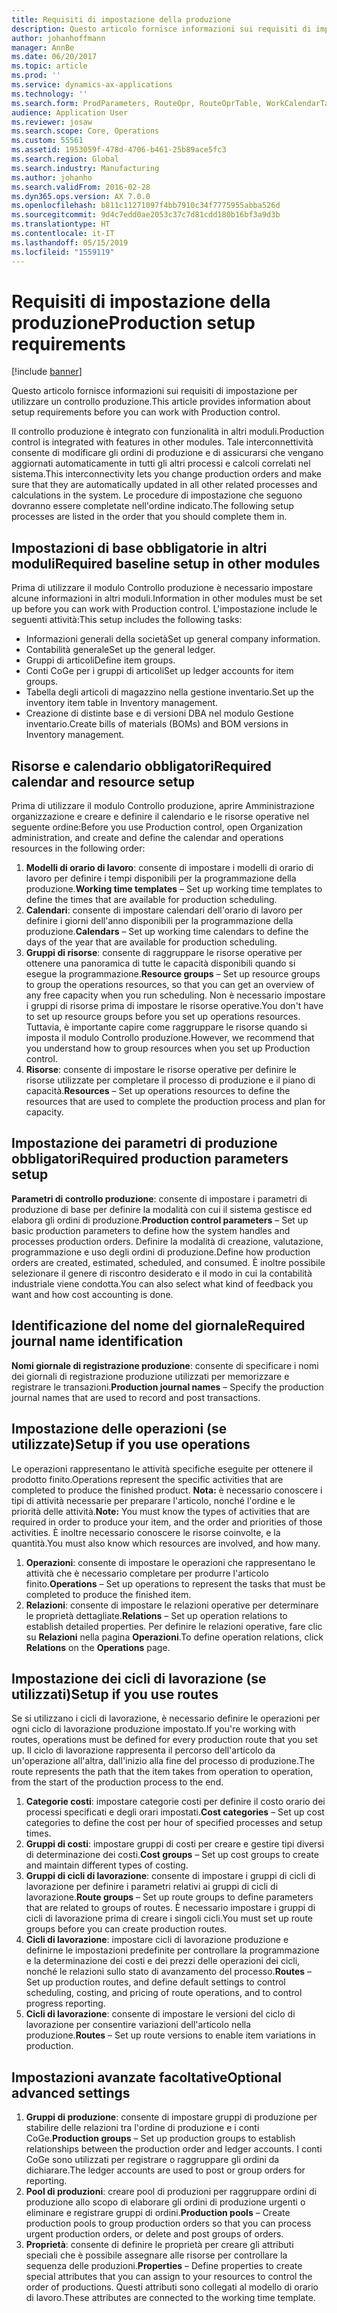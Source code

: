 ```yaml
---
title: Requisiti di impostazione della produzione
description: Questo articolo fornisce informazioni sui requisiti di impostazione per utilizzare un controllo produzione.
author: johanhoffmann
manager: AnnBe
ms.date: 06/20/2017
ms.topic: article
ms.prod: ''
ms.service: dynamics-ax-applications
ms.technology: ''
ms.search.form: ProdParameters, RouteOpr, RouteOprTable, WorkCalendarTable, WorkTimeTable, WrkCtrTable
audience: Application User
ms.reviewer: josaw
ms.search.scope: Core, Operations
ms.custom: 55561
ms.assetid: 1953059f-478d-4706-b461-25b89ace5fc3
ms.search.region: Global
ms.search.industry: Manufacturing
ms.author: johanho
ms.search.validFrom: 2016-02-28
ms.dyn365.ops.version: AX 7.0.0
ms.openlocfilehash: b811c11271097f4bb7910c34f7775955abba526d
ms.sourcegitcommit: 9d4c7edd0ae2053c37c7d81cdd180b16bf3a9d3b
ms.translationtype: HT
ms.contentlocale: it-IT
ms.lasthandoff: 05/15/2019
ms.locfileid: "1559119"
---
```

# <a name="production-setup-requirements"></a><span data-ttu-id="8eafb-103">Requisiti di impostazione della produzione</span><span class="sxs-lookup"><span data-stu-id="8eafb-103">Production setup requirements</span></span>

[!include [banner](../includes/banner.md)]

<span data-ttu-id="8eafb-104">Questo articolo fornisce informazioni sui requisiti di impostazione per utilizzare un controllo produzione.</span><span class="sxs-lookup"><span data-stu-id="8eafb-104">This article provides information about setup requirements before you can work with Production control.</span></span> 

<span data-ttu-id="8eafb-105">Il controllo produzione è integrato con funzionalità in altri moduli.</span><span class="sxs-lookup"><span data-stu-id="8eafb-105">Production control is integrated with features in other modules.</span></span> <span data-ttu-id="8eafb-106">Tale interconnettività consente di modificare gli ordini di produzione e di assicurarsi che vengano aggiornati automaticamente in tutti gli altri processi e calcoli correlati nel sistema.</span><span class="sxs-lookup"><span data-stu-id="8eafb-106">This interconnectivity lets you change production orders and make sure that they are automatically updated in all other related processes and calculations in the system.</span></span> <span data-ttu-id="8eafb-107">Le procedure di impostazione che seguono dovranno essere completate nell'ordine indicato.</span><span class="sxs-lookup"><span data-stu-id="8eafb-107">The following setup processes are listed in the order that you should complete them in.</span></span>

## <a name="required-baseline-setup-in-other-modules"></a><span data-ttu-id="8eafb-108">Impostazioni di base obbligatorie in altri moduli</span><span class="sxs-lookup"><span data-stu-id="8eafb-108">Required baseline setup in other modules</span></span>
<span data-ttu-id="8eafb-109">Prima di utilizzare il modulo Controllo produzione è necessario impostare alcune informazioni in altri moduli.</span><span class="sxs-lookup"><span data-stu-id="8eafb-109">Information in other modules must be set up before you can work with Production control.</span></span> <span data-ttu-id="8eafb-110">L'impostazione include le seguenti attività:</span><span class="sxs-lookup"><span data-stu-id="8eafb-110">This setup includes the following tasks:</span></span>

-   <span data-ttu-id="8eafb-111">Informazioni generali della società</span><span class="sxs-lookup"><span data-stu-id="8eafb-111">Set up general company information.</span></span>
-   <span data-ttu-id="8eafb-112">Contabilità generale</span><span class="sxs-lookup"><span data-stu-id="8eafb-112">Set up the general ledger.</span></span>
-   <span data-ttu-id="8eafb-113">Gruppi di articoli</span><span class="sxs-lookup"><span data-stu-id="8eafb-113">Define item groups.</span></span>
-   <span data-ttu-id="8eafb-114">Conti CoGe per i gruppi di articoli</span><span class="sxs-lookup"><span data-stu-id="8eafb-114">Set up ledger accounts for item groups.</span></span>
-   <span data-ttu-id="8eafb-115">Tabella degli articoli di magazzino nella gestione inventario.</span><span class="sxs-lookup"><span data-stu-id="8eafb-115">Set up the inventory item table in Inventory management.</span></span>
-   <span data-ttu-id="8eafb-116">Creazione di distinte base e di versioni DBA nel modulo Gestione inventario.</span><span class="sxs-lookup"><span data-stu-id="8eafb-116">Create bills of materials (BOMs) and BOM versions in Inventory management.</span></span>

## <a name="required-calendar-and-resource-setup"></a><span data-ttu-id="8eafb-117">Risorse e calendario obbligatori</span><span class="sxs-lookup"><span data-stu-id="8eafb-117">Required calendar and resource setup</span></span>
<span data-ttu-id="8eafb-118">Prima di utilizzare il modulo Controllo produzione, aprire Amministrazione organizzazione e creare e definire il calendario e le risorse operative nel seguente ordine:</span><span class="sxs-lookup"><span data-stu-id="8eafb-118">Before you use Production control, open Organization administration, and create and define the calendar and operations resources in the following order:</span></span>

1.  <span data-ttu-id="8eafb-119">**Modelli di orario di lavoro**: consente di impostare i modelli di orario di lavoro per definire i tempi disponibili per la programmazione della produzione.</span><span class="sxs-lookup"><span data-stu-id="8eafb-119">**Working time templates** – Set up working time templates to define the times that are available for production scheduling.</span></span>
2.  <span data-ttu-id="8eafb-120">**Calendari**: consente di impostare calendari dell'orario di lavoro per definire i giorni dell'anno disponibili per la programmazione della produzione.</span><span class="sxs-lookup"><span data-stu-id="8eafb-120">**Calendars** – Set up working time calendars to define the days of the year that are available for production scheduling.</span></span>
3.  <span data-ttu-id="8eafb-121">**Gruppi di risorse**: consente di raggruppare le risorse operative per ottenere una panoramica di tutte le capacità disponibili quando si esegue la programmazione.</span><span class="sxs-lookup"><span data-stu-id="8eafb-121">**Resource groups** – Set up resource groups to group the operations resources, so that you can get an overview of any free capacity when you run scheduling.</span></span> <span data-ttu-id="8eafb-122">Non è necessario impostare i gruppi di risorse prima di impostare le risorse operative.</span><span class="sxs-lookup"><span data-stu-id="8eafb-122">You don't have to set up resource groups before you set up operations resources.</span></span> <span data-ttu-id="8eafb-123">Tuttavia, è importante capire come raggruppare le risorse quando si imposta il modulo Controllo produzione.</span><span class="sxs-lookup"><span data-stu-id="8eafb-123">However, we recommend that you understand how to group resources when you set up Production control.</span></span>
4.  <span data-ttu-id="8eafb-124">**Risorse**: consente di impostare le risorse operative per definire le risorse utilizzate per completare il processo di produzione e il piano di capacità.</span><span class="sxs-lookup"><span data-stu-id="8eafb-124">**Resources** – Set up operations resources to define the resources that are used to complete the production process and plan for capacity.</span></span>

## <a name="required-production-parameters-setup"></a><span data-ttu-id="8eafb-125">Impostazione dei parametri di produzione obbligatori</span><span class="sxs-lookup"><span data-stu-id="8eafb-125">Required production parameters setup</span></span>
<span data-ttu-id="8eafb-126">**Parametri di controllo produzione**: consente di impostare i parametri di produzione di base per definire la modalità con cui il sistema gestisce ed elabora gli ordini di produzione.</span><span class="sxs-lookup"><span data-stu-id="8eafb-126">**Production control parameters** – Set up basic production parameters to define how the system handles and processes production orders.</span></span> <span data-ttu-id="8eafb-127">Definire la modalità di creazione, valutazione, programmazione e uso degli ordini di produzione.</span><span class="sxs-lookup"><span data-stu-id="8eafb-127">Define how production orders are created, estimated, scheduled, and consumed.</span></span> <span data-ttu-id="8eafb-128">È inoltre possibile selezionare il genere di riscontro desiderato e il modo in cui la contabilità industriale viene condotta.</span><span class="sxs-lookup"><span data-stu-id="8eafb-128">You can also select what kind of feedback you want and how cost accounting is done.</span></span>

## <a name="required-journal-name-identification"></a><span data-ttu-id="8eafb-129">Identificazione del nome del giornale</span><span class="sxs-lookup"><span data-stu-id="8eafb-129">Required journal name identification</span></span>
<span data-ttu-id="8eafb-130">**Nomi giornale di registrazione produzione**: consente di specificare i nomi dei giornali di registrazione produzione utilizzati per memorizzare e registrare le transazioni.</span><span class="sxs-lookup"><span data-stu-id="8eafb-130">**Production journal names** – Specify the production journal names that are used to record and post transactions.</span></span>

## <a name="setup-if-you-use-operations"></a><span data-ttu-id="8eafb-131">Impostazione delle operazioni (se utilizzate)</span><span class="sxs-lookup"><span data-stu-id="8eafb-131">Setup if you use operations</span></span>
<span data-ttu-id="8eafb-132">Le operazioni rappresentano le attività specifiche eseguite per ottenere il prodotto finito.</span><span class="sxs-lookup"><span data-stu-id="8eafb-132">Operations represent the specific activities that are completed to produce the finished product.</span></span> <span data-ttu-id="8eafb-133">**Nota:** è necessario conoscere i tipi di attività necessarie per preparare l'articolo, nonché l'ordine e le priorità delle attività.</span><span class="sxs-lookup"><span data-stu-id="8eafb-133">**Note:** You must know the types of activities that are required in order to produce your item, and the order and priorities of those activities.</span></span> <span data-ttu-id="8eafb-134">È inoltre necessario conoscere le risorse coinvolte, e la quantità.</span><span class="sxs-lookup"><span data-stu-id="8eafb-134">You must also know which resources are involved, and how many.</span></span>

1.  <span data-ttu-id="8eafb-135">**Operazioni**: consente di impostare le operazioni che rappresentano le attività che è necessario completare per produrre l'articolo finito.</span><span class="sxs-lookup"><span data-stu-id="8eafb-135">**Operations** – Set up operations to represent the tasks that must be completed to produce the finished item.</span></span>
2.  <span data-ttu-id="8eafb-136">**Relazioni**: consente di impostare le relazioni operative per determinare le proprietà dettagliate.</span><span class="sxs-lookup"><span data-stu-id="8eafb-136">**Relations** – Set up operation relations to establish detailed properties.</span></span> <span data-ttu-id="8eafb-137">Per definire le relazioni operative, fare clic su **Relazioni** nella pagina **Operazioni**.</span><span class="sxs-lookup"><span data-stu-id="8eafb-137">To define operation relations, click **Relations** on the **Operations** page.</span></span>

## <a name="setup-if-you-use-routes"></a><span data-ttu-id="8eafb-138">Impostazione dei cicli di lavorazione (se utilizzati)</span><span class="sxs-lookup"><span data-stu-id="8eafb-138">Setup if you use routes</span></span>
<span data-ttu-id="8eafb-139">Se si utilizzano i cicli di lavorazione, è necessario definire le operazioni per ogni ciclo di lavorazione produzione impostato.</span><span class="sxs-lookup"><span data-stu-id="8eafb-139">If you're working with routes, operations must be defined for every production route that you set up.</span></span> <span data-ttu-id="8eafb-140">Il ciclo di lavorazione rappresenta il percorso dell'articolo da un'operazione all'altra, dall'inizio alla fine del processo di produzione.</span><span class="sxs-lookup"><span data-stu-id="8eafb-140">The route represents the path that the item takes from operation to operation, from the start of the production process to the end.</span></span>

1.  <span data-ttu-id="8eafb-141">**Categorie costi**: impostare categorie costi per definire il costo orario dei processi specificati e degli orari impostati.</span><span class="sxs-lookup"><span data-stu-id="8eafb-141">**Cost categories** – Set up cost categories to define the cost per hour of specified processes and setup times.</span></span>
2.  <span data-ttu-id="8eafb-142">**Gruppi di costi**: impostare gruppi di costi per creare e gestire tipi diversi di determinazione dei costi.</span><span class="sxs-lookup"><span data-stu-id="8eafb-142">**Cost groups** – Set up cost groups to create and maintain different types of costing.</span></span>
3.  <span data-ttu-id="8eafb-143">**Gruppi di cicli di lavorazione**: consente di impostare i gruppi di cicli di lavorazione per definire i parametri relativi ai gruppi di cicli di lavorazione.</span><span class="sxs-lookup"><span data-stu-id="8eafb-143">**Route groups** – Set up route groups to define parameters that are related to groups of routes.</span></span> <span data-ttu-id="8eafb-144">È necessario impostare i gruppi di cicli di lavorazione prima di creare i singoli cicli.</span><span class="sxs-lookup"><span data-stu-id="8eafb-144">You must set up route groups before you can create production routes.</span></span>
4.  <span data-ttu-id="8eafb-145">**Cicli di lavorazione**: impostare cicli di lavorazione produzione e definirne le impostazioni predefinite per controllare la programmazione e la determinazione dei costi e dei prezzi delle operazioni dei cicli, nonché le relazioni sullo stato di avanzamento del processo.</span><span class="sxs-lookup"><span data-stu-id="8eafb-145">**Routes** – Set up production routes, and define default settings to control scheduling, costing, and pricing of route operations, and to control progress reporting.</span></span>
5.  <span data-ttu-id="8eafb-146">**Cicli di lavorazione**: consente di impostare le versioni del ciclo di lavorazione per consentire variazioni dell'articolo nella produzione.</span><span class="sxs-lookup"><span data-stu-id="8eafb-146">**Routes** – Set up route versions to enable item variations in production.</span></span>

## <a name="optional-advanced-settings"></a><span data-ttu-id="8eafb-147">Impostazioni avanzate facoltative</span><span class="sxs-lookup"><span data-stu-id="8eafb-147">Optional advanced settings</span></span>
1.  <span data-ttu-id="8eafb-148">**Gruppi di produzione**: consente di impostare gruppi di produzione per stabilire delle relazioni tra l'ordine di produzione e i conti CoGe.</span><span class="sxs-lookup"><span data-stu-id="8eafb-148">**Production groups** – Set up production groups to establish relationships between the production order and ledger accounts.</span></span> <span data-ttu-id="8eafb-149">I conti CoGe sono utilizzati per registrare o raggruppare gli ordini da dichiarare.</span><span class="sxs-lookup"><span data-stu-id="8eafb-149">The ledger accounts are used to post or group orders for reporting.</span></span>
2.  <span data-ttu-id="8eafb-150">**Pool di produzioni**: creare pool di produzioni per raggruppare ordini di produzione allo scopo di elaborare gli ordini di produzione urgenti o eliminare e registrare gruppi di ordini.</span><span class="sxs-lookup"><span data-stu-id="8eafb-150">**Production pools** – Create production pools to group production orders so that you can process urgent production orders, or delete and post groups of orders.</span></span>
3.  <span data-ttu-id="8eafb-151">**Proprietà**: consente di definire le proprietà per creare gli attributi speciali che è possibile assegnare alle risorse per controllare la sequenza delle produzioni.</span><span class="sxs-lookup"><span data-stu-id="8eafb-151">**Properties** – Define properties to create special attributes that you can assign to your resources to control the order of productions.</span></span> <span data-ttu-id="8eafb-152">Questi attributi sono collegati al modello di orario di lavoro.</span><span class="sxs-lookup"><span data-stu-id="8eafb-152">These attributes are connected to the working time template.</span></span>




